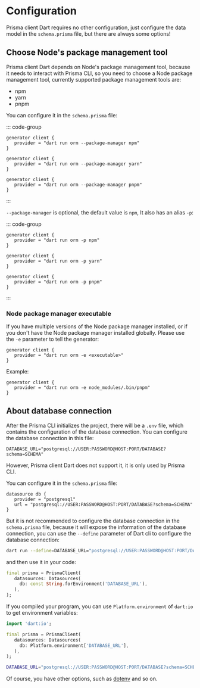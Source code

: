 # Configuration

Prisma client Dart requires no other configuration, just configure the data model in the `schema.prisma` file, but there are always some options!

## Choose Node's package management tool

Prisma client Dart depends on Node's package management tool, because it needs to interact with Prisma CLI, so you need to choose a Node package management tool, currently supported package management tools are:

- npm
- yarn
- pnpm

You can configure it in the `schema.prisma` file:

::: code-group

```prisma [npm]
generator client {
   provider = "dart run orm --package-manager npm"
}
```

```prisma [yarn]
generator client {
   provider = "dart run orm --package-manager yarn"
}
```

```prisma [pnpm]
generator client {
   provider = "dart run orm --package-manager pnpm"
}
```

:::

`--package-manager` is optional, the default value is `npm`, It also has an alias `-p`:

::: code-group

```prisma [npm]
generator client {
   provider = "dart run orm -p npm"
}
```

```prisma [yarn]
generator client {
   provider = "dart run orm -p yarn"
}
```

```prisma [pnpm]
generator client {
   provider = "dart run orm -p pnpm"
}
```

:::

### Node package manager executable

If you have multiple versions of the Node package manager installed, or if you don't have the Node package manager installed globally. Please use the `-e` parameter to tell the generator:

```prisma
generator client {
   provider = "dart run orm -e <executable>"
}
```

Example:

```prisma
generator client {
   provider = "dart run orm -e node_modules/.bin/pnpm"
}
```

## About database connection

After the Prisma CLI initializes the project, there will be a `.env` file, which contains the configuration of the database connection. You can configure the database connection in this file:

```env
DATABASE_URL="postgresql://USER:PASSWORD@HOST:PORT/DATABASE?schema=SCHEMA"
```

However, Prisma client Dart does not support it, it is only used by Prisma CLI.

You can configure it in the `schema.prisma` file:

```prisma
datasource db {
   provider = "postgresql"
   url = "postgresql://USER:PASSWORD@HOST:PORT/DATABASE?schema=SCHEMA"
}
```

But it is not recommended to configure the database connection in the `schema.prisma` file, because it will expose the information of the database connection, you can use the `--define` parameter of Dart cli to configure the database connection:

```bash
dart run --define=DATABASE_URL="postgresql://USER:PASSWORD@HOST:PORT/DATABASE?schema=SCHEMA" bin/main.dart
```

and then use it in your code:

```dart
final prisma = PrismaClient(
   datasources: Datasources(
     db: const String.forEnvironment('DATABASE_URL'),
   ),
);
```

If you compiled your program, you can use `Platform.environment` of `dart:io` to get environment variables:

```dart
import 'dart:io';

final prisma = PrismaClient(
   datasources: Datasources(
     db: Platform.environment['DATABASE_URL'],
   ),
);
```

```bash
DATABASE_URL="postgresql://USER:PASSWORD@HOST:PORT/DATABASE?schema=SCHEMA" bin/main.exe
```

Of course, you have other options, such as [dotenv](https://pub.dev/packages/dotenv) and so on.
